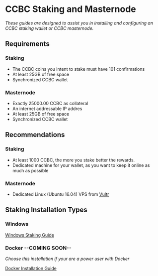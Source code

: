 # CCBC Staking and Masternode
*These guides are designed to assist you in installing and configuring an CCBC staking wallet or CCBC masternode.* 

## Requirements

### Staking
  * The CCBC coins you intent to stake must have 101 confirmations
  * At least 25GB of free space
  * Synchronized CCBC wallet

### Masternode
  * Exactly 25000.00 CCBC as collateral
  * An internet addressable IP addres
  * At least 25GB of free space
  * Synchronized CCBC wallet
  
## Recommendations

### Staking
  * At least 1000 CCBC, the more you stake better the rewards.
  * Dedicated machine for your wallet, as you want to keep it online as much as possible
  
### Masternode
  * Dedicated Linux (Ubuntu 16.04) VPS from [Vultr](https://www.vultr.com/?ref=7424168) 

## Staking Installation Types

### Windows

[Windows Staking Guide](Staking_for_Windows.md)


### Docker --COMING SOON--
*Choose this installation if your are a power user with Docker*

[Docker Installation Guide](DOCKER.md)
